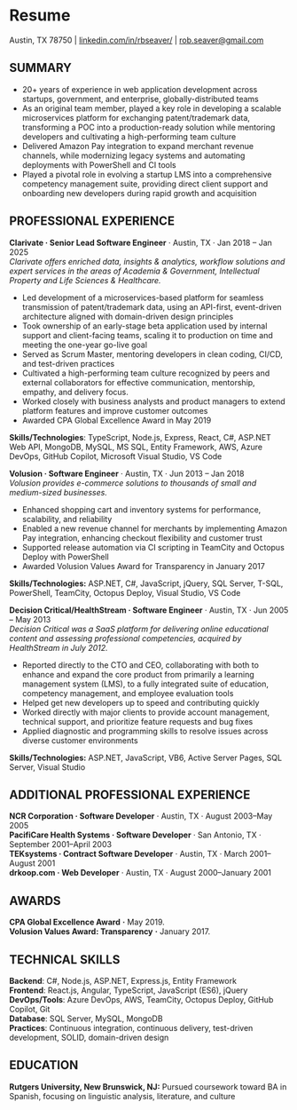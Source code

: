 # Resume

Austin, TX 78750 | [linkedin.com/in/rbseaver/](http://linkedin.com/in/rbseaver/) | [rob.seaver@gmail.com](mailto:rob.seaver@gmail.com)

## SUMMARY
* 20+ years of experience in web application development across startups, government, and enterprise, globally-distributed teams  
* As an original team member, played a key role in developing a scalable microservices platform for exchanging patent/trademark data, transforming a POC into a production-ready solution while mentoring developers and cultivating a high-performing team culture
* Delivered Amazon Pay integration to expand merchant revenue channels, while modernizing legacy systems and automating deployments with PowerShell and CI tools
* Played a pivotal role in evolving a startup LMS into a comprehensive competency management suite, providing direct client support and onboarding new developers during rapid growth and acquisition

## PROFESSIONAL EXPERIENCE
**Clarivate · Senior Lead Software Engineer** · Austin, TX · Jan 2018 – Jan 2025  
*Clarivate offers enriched data, insights & analytics, workflow solutions and expert services in the areas of Academia & Government, Intellectual Property and Life Sciences & Healthcare.*

* Led development of a microservices-based platform for seamless transmission of patent/trademark data, using an API-first, event-driven architecture aligned with domain-driven design principles  
* Took ownership of an early-stage beta application used by internal support and client-facing teams, scaling it to production on time and meeting the one-year go-live goal  
* Served as Scrum Master, mentoring developers in clean coding, CI/CD, and test-driven practices  
* Cultivated a high-performing team culture recognized by peers and external collaborators for effective communication, mentorship, empathy, and delivery focus. 
* Worked closely with business analysts and product managers to extend platform features and improve customer outcomes
* Awarded CPA Global Excellence Award in May 2019

**Skills/Technologies**: TypeScript, Node.js, Express, React, C\#, ASP.NET Web API, MongoDB, MySQL, MS SQL, Entity Framework, AWS, Azure DevOps, GitHub Copilot, Microsoft Visual Studio, VS Code

**Volusion · Software Engineer** · Austin, TX · Jun 2013 – Jan 2018  
*Volusion provides e-commerce solutions to thousands of small and medium-sized businesses.*

* Enhanced shopping cart and inventory systems for performance, scalability, and reliability  
* Enabled a new revenue channel for merchants by implementing Amazon Pay integration, enhancing checkout flexibility and customer trust  
* Supported release automation via CI scripting in TeamCity and Octopus Deploy with PowerShell
* Awarded Volusion Values Award for Transparency in January 2017

**Skills/Technologies:** ASP.NET, C\#, JavaScript, jQuery, SQL Server, T-SQL, PowerShell, TeamCity, Octopus Deploy, Visual Studio, VS Code

**Decision Critical/HealthStream · Software Engineer** · Austin, TX · Jun 2005 – May 2013  
*Decision Critical was a SaaS platform for delivering online educational content and assessing professional competencies, acquired by HealthStream in July 2012\.*

* Reported directly to the CTO and CEO, collaborating with both to enhance and expand the core product from primarily a learning management system (LMS), to a fully integrated suite of education, competency management, and employee evaluation tools
* Helped get new developers up to speed and contributing quickly
* Worked directly with major clients to provide account management, technical support, and prioritize feature requests and bug fixes
* Applied diagnostic and programming skills to resolve issues across diverse customer environments

**Skills/Technologies:** ASP.NET, JavaScript, VB6, Active Server Pages, SQL Server, Visual Studio

## ADDITIONAL PROFESSIONAL EXPERIENCE
**NCR Corporation · Software Developer** · Austin, TX · August 2003–May 2005  
**PacifiCare Health Systems · Software Developer** · San Antonio, TX · September 2001–April 2003	  
**TEKsystems · Contract Software Developer** · Austin, TX · March 2001–August 2001	  
**drkoop.com · Web Developer** · Austin, TX · August 2000–January 2001

## AWARDS
**CPA Global Excellence Award** **·** May 2019\.  
**Volusion Values Award: Transparency** **·** January 2017\.

## TECHNICAL SKILLS
**Backend**: C\#, Node.js, ASP.NET, Express.js, Entity Framework  
**Frontend**: React.js, Angular, TypeScript, JavaScript (ES6), jQuery  
**DevOps/Tools**: Azure DevOps, AWS, TeamCity, Octopus Deploy, GitHub Copilot, Git  
**Database**: SQL Server, MySQL, MongoDB  
**Practices**: Continuous integration, continuous delivery, test-driven development, SOLID, domain-driven design

## EDUCATION
**Rutgers University, New Brunswick, NJ:** Pursued coursework toward BA in Spanish, focusing on linguistic analysis, literature, and culture  
